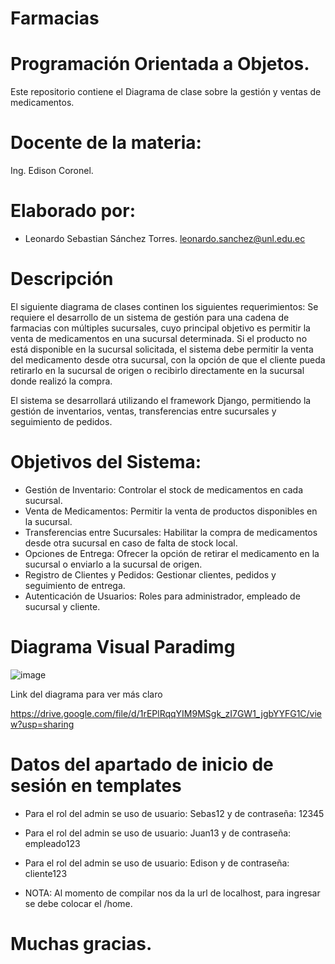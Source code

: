 # Farmacias
# Programación Orientada a Objetos.
Este repositorio contiene el Diagrama de clase sobre la gestión y ventas de medicamentos.
# Docente de la materia:
Ing. Edison Coronel.
# Elaborado por: 
- Leonardo Sebastian Sánchez Torres.
  leonardo.sanchez@unl.edu.ec
# Descripción 
El siguiente diagrama de clases continen los siguientes requerimientos:
Se requiere el desarrollo de un sistema de gestión para una cadena de farmacias con múltiples sucursales, cuyo principal objetivo es permitir la venta de medicamentos en una sucursal determinada. Si el producto no está disponible en la sucursal solicitada, el sistema debe permitir la venta del medicamento desde otra sucursal, con la opción de que el cliente pueda retirarlo en la sucursal de origen o recibirlo directamente en la sucursal donde realizó la compra.

El sistema se desarrollará utilizando el framework Django, permitiendo la gestión de inventarios, ventas, transferencias entre sucursales y seguimiento de pedidos.

# Objetivos del Sistema:

- Gestión de Inventario: Controlar el stock de medicamentos en cada sucursal.
- Venta de Medicamentos: Permitir la venta de productos disponibles en la sucursal.
- Transferencias entre Sucursales: Habilitar la compra de medicamentos desde otra sucursal en caso de falta de stock local.
- Opciones de Entrega: Ofrecer la opción de retirar el medicamento en la sucursal o enviarlo a la sucursal de origen.
- Registro de Clientes y Pedidos: Gestionar clientes, pedidos y seguimiento de entrega.
- Autenticación de Usuarios: Roles para administrador, empleado de sucursal y cliente.

# Diagrama Visual Paradimg 

![image](https://github.com/user-attachments/assets/c766064b-bf2f-4fc6-9010-d1adf55d6e84)

Link del diagrama para ver más claro

https://drive.google.com/file/d/1rEPlRqqYIM9MSgk_zI7GW1_jgbYYFG1C/view?usp=sharing

# Datos del apartado de inicio de sesión en templates
- Para el rol del admin se uso de usuario: Sebas12 y de contraseña: 12345
- Para el rol del admin se uso de usuario: Juan13 y de contraseña: empleado123
- Para el rol del admin se uso de usuario: Edison y de contraseña: cliente123

- NOTA: Al momento de compilar nos da la url de localhost, para ingresar se debe colocar el /home.
# Muchas gracias.

